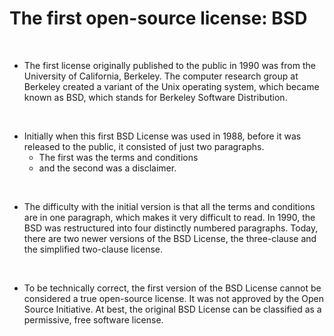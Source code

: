 # The first open-source license: BSD

<br/>

- The first license originally published to the public in 1990 was from the University of California, Berkeley. The computer research group at Berkeley created a variant of the Unix operating system, which became known as BSD, which stands for Berkeley Software Distribution.

<br/>

- Initially when this first BSD License was used in 1988, before it was released to the public, it consisted of just two paragraphs.
    - The first was the terms and conditions
    - and the second was a disclaimer.

<br/>
    
- The difficulty with the initial version is that all the terms and conditions are in one paragraph, which makes it very difficult to read. In 1990, the BSD was restructured into four distinctly numbered paragraphs. Today, there are two newer versions of the BSD License, the three-clause and the simplified two-clause license.

<br/>

- To be technically correct, the first version of the BSD License cannot be considered a true open-source license. It was not approved by the Open Source Initiative. At best, the original BSD License can be classified as a permissive, free software license.
